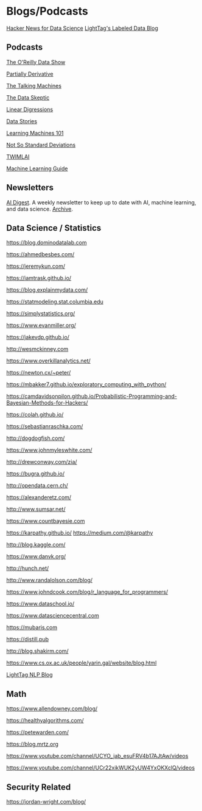 Blogs/Podcasts
===============

[Hacker News for Data Science](https://www.datatau.com/news)
[LightTag's Labeled Data Blog](https://lighttag.io/blog)

Podcasts
--------

[The O'Reilly Data Show](http://radar.oreilly.com/tag/oreilly-data-show-podcast)

[Partially Derivative](http://partiallyderivative.com/)

[The Talking Machines](https://www.thetalkingmachines.com/)

[The Data Skeptic](https://dataskeptic.com/)

[Linear Digressions](https://lineardigressions.com)

[Data Stories](http://datastori.es/)

[Learning Machines 101](https://www.learningmachines101.com/)

[Not So Standard Deviations](https://simplystatistics.org/2015/09/17/not-so-standard-deviations-the-podcast/)

[TWIMLAI](https://twimlai.com/shows/)

[Machine Learning Guide](http://ocdevel.com/podcasts/machine-learning)

Newsletters
-----------

[AI Digest](https://aidigest.net/). A weekly newsletter to keep up to date with AI, machine learning, and data science. [Archive](https://aidigest.net/digests).

Data Science / Statistics
-------------------------

https://blog.dominodatalab.com

https://ahmedbesbes.com/

https://jeremykun.com/

https://iamtrask.github.io/

https://blog.explainmydata.com/

https://statmodeling.stat.columbia.edu

https://simplystatistics.org/

https://www.evanmiller.org/

https://jakevdp.github.io/

http://wesmckinney.com

https://www.overkillanalytics.net/

https://newton.cx/~peter/

https://mbakker7.github.io/exploratory_computing_with_python/

https://camdavidsonpilon.github.io/Probabilistic-Programming-and-Bayesian-Methods-for-Hackers/

https://colah.github.io/

https://sebastianraschka.com/

http://dogdogfish.com/

https://www.johnmyleswhite.com/

http://drewconway.com/zia/

https://bugra.github.io/

http://opendata.cern.ch/

https://alexanderetz.com/

http://www.sumsar.net/

https://www.countbayesie.com

https://karpathy.github.io/  https://medium.com/@karpathy

http://blog.kaggle.com/

https://www.danvk.org/

http://hunch.net/

http://www.randalolson.com/blog/

https://www.johndcook.com/blog/r_language_for_programmers/

https://www.dataschool.io/

https://www.datasciencecentral.com

https://mubaris.com

https://distill.pub

http://blog.shakirm.com/

https://www.cs.ox.ac.uk/people/yarin.gal/website/blog.html

[LightTag NLP Blog](https://www.lighttag.io/blog)

Math
----

https://www.allendowney.com/blog/

https://healthyalgorithms.com/

https://petewarden.com/

https://blog.mrtz.org

https://www.youtube.com/channel/UCYO_jab_esuFRV4b17AJtAw/videos

https://www.youtube.com/channel/UCr22xikWUK2yUW4YxOKXclQ/videos

Security Related
----------------

https://jordan-wright.com/blog/
